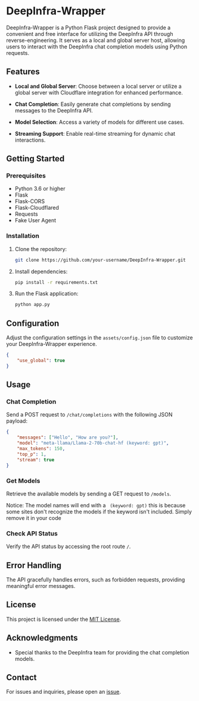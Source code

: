 # DeepInfra-Wrapper

DeepInfra-Wrapper is a Python Flask project designed to provide a convenient and free interface for utilizing the DeepInfra API through reverse-engineering. It serves as a local and global server host, allowing users to interact with the DeepInfra chat completion models using Python requests.

## Features

- **Local and Global Server**: Choose between a local server or utilize a global server with Cloudflare integration for enhanced performance.

- **Chat Completion**: Easily generate chat completions by sending messages to the DeepInfra API.

- **Model Selection**: Access a variety of models for different use cases.

- **Streaming Support**: Enable real-time streaming for dynamic chat interactions.

## Getting Started

### Prerequisites

- Python 3.6 or higher
- Flask
- Flask-CORS
- Flask-Cloudflared
- Requests
- Fake User Agent

### Installation

1. Clone the repository:

   ```bash
   git clone https://github.com/your-username/DeepInfra-Wrapper.git
   ```

2. Install dependencies:

   ```bash
   pip install -r requirements.txt
   ```

3. Run the Flask application:

   ```bash
   python app.py
   ```

## Configuration

Adjust the configuration settings in the `assets/config.json` file to customize your DeepInfra-Wrapper experience.

```json
{
    "use_global": true
}
```

## Usage

### Chat Completion

Send a POST request to `/chat/completions` with the following JSON payload:

```json
{
    "messages": ["Hello", "How are you?"],
    "model": "meta-llama/Llama-2-70b-chat-hf (keyword: gpt)",
    "max_tokens": 150,
    "top_p": 1,
    "stream": true
}
```

### Get Models

Retrieve the available models by sending a GET request to `/models`.

Notice: The model names will end with a `` (keyword: gpt)`` this is because some sites don't recognize the models if the keyword isn't included. Simply remove it in your code

### Check API Status

Verify the API status by accessing the root route `/`.

## Error Handling

The API gracefully handles errors, such as forbidden requests, providing meaningful error messages.

## License

This project is licensed under the [MIT License](LICENSE).

## Acknowledgments

- Special thanks to the DeepInfra team for providing the chat completion models.

## Contact

For issues and inquiries, please open an [issue](https://github.com/Recentaly/DeepInfra-Wrapper/issues).
